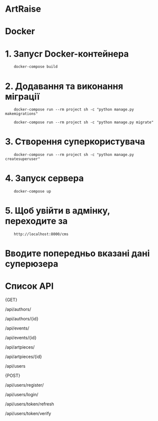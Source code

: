 # ArtRaise

# Docker

# 1.    Запуcr Docker-контейнера
        docker-compose build
# 2.    Додавання та виконання міграції
        docker-compose run --rm project sh -c "python manage.py makemigrations"
        
        docker-compose run --rm project sh -c "python manage.py migrate"
# 3.    Створення суперкористувача
        docker-compose run --rm project sh -c "python manage.py createsuperuser"
# 4.    Запуск сервера
        docker-compose up
# 5.    Щоб увійти в адмінку, переходитe за 
        http://localhost:8000/cms
#       Вводите попередньо вказані дані суперюзера


# Список API
{GET}

/api/authors/       

/api/authors/{id}

/api/events/

/api/events/{id}

/api/artpieces/

/api/artpieces/{id}

/api/users

{POST}

/api/users/register/

/api/users/login/

/api/users/token/refresh

/api/users/token/verify


